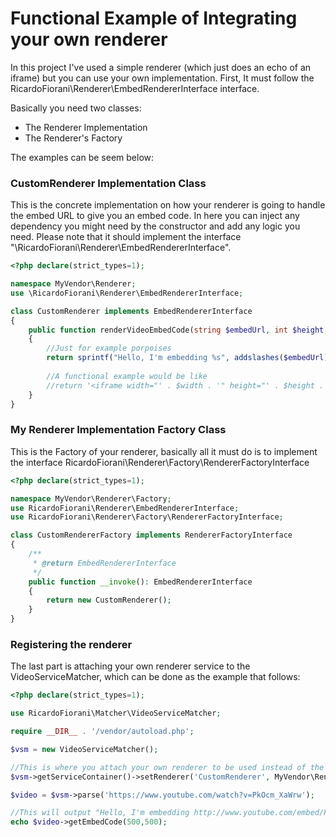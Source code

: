 # Functional Example of Integrating your own renderer
In this project I've used a simple renderer (which just does an echo of an iframe) but you can use your own implementation. 
First, It must follow the RicardoFiorani\Renderer\EmbedRendererInterface interface.

Basically you need two classes:

* The Renderer Implementation
* The Renderer's Factory

The examples can be seem below:

### CustomRenderer Implementation Class
This is the concrete implementation on how your renderer is going to handle the embed URL to give you an embed code.
In here you can inject any dependency you might need by the constructor and add any logic you need.
Please note that it should implement the interface "\RicardoFiorani\Renderer\EmbedRendererInterface".
```php
<?php declare(strict_types=1);

namespace MyVendor\Renderer;
use \RicardoFiorani\Renderer\EmbedRendererInterface;

class CustomRenderer implements EmbedRendererInterface
{
    public function renderVideoEmbedCode(string $embedUrl, int $height, int $width): string
    {
        //Just for example porpoises
        return sprintf("Hello, I'm embedding %s", addslashes($embedUrl));
        
        //A functional example would be like
        //return '<iframe width="' . $width . '" height="' . $height . '" src="' . addslashes($embedUrl) . '" frameborder="0" webkitAllowFullScreen mozallowfullscreen allowFullScreen></iframe>';
    }
}
```
### My Renderer Implementation Factory Class
This is the Factory of your renderer, basically all it must do is to implement the interface RicardoFiorani\Renderer\Factory\RendererFactoryInterface
```php
<?php declare(strict_types=1);

namespace MyVendor\Renderer\Factory;
use RicardoFiorani\Renderer\EmbedRendererInterface;
use RicardoFiorani\Renderer\Factory\RendererFactoryInterface;

class CustomRendererFactory implements RendererFactoryInterface
{
    /**
     * @return EmbedRendererInterface
     */
    public function __invoke(): EmbedRendererInterface
    {
        return new CustomRenderer();
    }
}
```
### Registering the renderer 

The last part is attaching your own renderer service to the VideoServiceMatcher, which can be done as the example that follows:

```php
<?php declare(strict_types=1);

use RicardoFiorani\Matcher\VideoServiceMatcher;

require __DIR__ . '/vendor/autoload.php';

$vsm = new VideoServiceMatcher();

//This is where you attach your own renderer to be used instead of the default one
$vsm->getServiceContainer()->setRenderer('CustomRenderer', MyVendor\Renderer\Factory\CustomRendererFactory::class);

$video = $vsm->parse('https://www.youtube.com/watch?v=PkOcm_XaWrw');

//This will output "Hello, I'm embedding http://www.youtube.com/embed/PkOcm_XaWrw"
echo $video->getEmbedCode(500,500);
```
